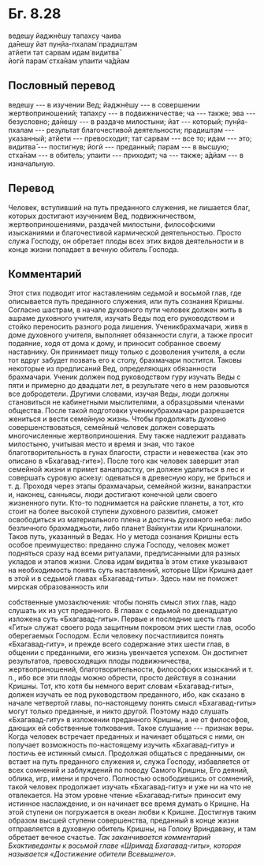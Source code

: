 # Бг. 8.28
ведешу йаджн̃ешу тапах̣су чаива<br/>
да̄нешу йат пун̣йа-пхалам̇ прадишт̣ам<br/>
атйети тат сарвам идам̇ видитва̄<br/>
йогӣ парам̇ стха̄нам упаити ча̄дйам
## Пословный перевод

ведешу --- в изучении Вед; йаджн̃ешу --- в совершении жертвоприношений;
тапах̣су --- в подвижничестве; ча --- также; эва --- безусловно; да̄нешу
--- в раздаче милостыни; йат --- который; пун̣йа-пхалам --- результат
благочестивой деятельности; прадишт̣ам --- указанный; атйети ---
превосходит; тат сарвам --- все то; идам --- это; видитва̄ --- постигнув;
йогӣ --- преданный; парам --- в высшую; стха̄нам --- в обитель; упаити
--- приходит; ча --- также; а̄дйам --- в изначальную.

## Перевод

Человек, вступивший на путь преданного служения, не лишается благ,
которых достигают изучением Вед, подвижничеством, жертвоприношениями,
раздачей милостыни, философскими изысканиями и благочестивой кармической
деятельностью. Просто служа Господу, он обретает плоды всех этих видов
деятельности и в конце жизни попадает в вечную обитель Господа.

## Комментарий

Этот стих подводит итог наставлениям седьмой и восьмой глав, где
описывается путь преданного служения, или путь сознания Кришны. Согласно
шастрам, в начале духовного пути человек должен жить в ашраме духовного
учителя, изучать Веды под его руководством и стойко переносить разного
рода лишения. Ученикбрахмачари, живя в доме духовного учителя, выполняет
обязанности слуги, а также просит подаяние, ходя от дома к дому, и
приносит собранное своему наставнику. Он принимает пищу только с
дозволения учителя, а если тот вдруг забудет позвать его к столу,
брахмачари постится. Таковы некоторые из предписаний Вед, определяющих
обязанности брахмачари. Ученик должен под руководством гуру изучать Веды
с пяти и примерно до двадцати лет, в результате чего в нем разовьются
все добродетели. Другими словами, изучая Веды, люди должны становиться
не кабинетными мыслителями, а образцовыми членами общества. После такой
подготовки ученикубрахмачари разрешается жениться и вести семейную
жизнь. Чтобы продолжать духовно совершенствоваться, семейный человек
должен совершать многочисленные жертвоприношения. Ему также надлежит
раздавать милостыню, учитывая место и время и зная, что такое
благотворительность в гунах благости, страсти и невежества (как это
описано в «Бхагавад-гите»). После того как человек завершит этап
семейной жизни и примет ванапрастху, он должен удалиться в лес и
совершать суровую аскезу: одеваться в древесную кору, не бриться и т. д.
Проходя через этапы брахмачарьи, семейной жизни, ванапрастхи и, наконец,
санньясы, люди достигают конечной цели своего жизненного пути. Кто-то
поднимается на райские планеты, а тот, кто стоит на более высокой
ступени духовного развития, сможет освободиться из материального плена и
достичь духовного неба: либо безличного брахмаджьоти, либо планет
Вайкунтхи или Кришналоки. Таков путь, указанный в Ведах. Но у метода
сознания Кришны есть особое преимущество: преданно служа Господу,
человек может подняться сразу над всеми ритуалами, предписанными для
разных укладов и этапов жизни. Слова идам̇ видитва̄ в этом стихе указывают
на необходимость понять суть наставлений, которые Шри Кришна дает в этой
и в седьмой главах «Бхагавад-гиты». Здесь нам не поможет мирская
образованность или

собственные умозаключения: чтобы понять смысл этих глав, надо слушать их
из уст преданного. В главах с седьмой по двенадцатую изложена суть
«Бхагавад-гиты». Первые и последние шесть глав «Гиты» служат своего рода
защитным покровом этих шести глав, особо оберегаемых Господом. Если
человеку посчастливится понять «Бхагавад-гиту», и прежде всего
содержание этих шести глав, в общении с преданными, его жизнь увенчается
успехом. Он достигнет результатов, превосходящих плоды подвижничества,
жертвоприношений, благотворительности, философских изысканий и т. п.,
ибо все эти плоды можно обрести, просто действуя в сознании Кришны. Тот,
кто хотя бы немного верит словам «Бхагавад-гиты», должен изучать ее под
руководством преданного, ибо, как сказано в начале четвертой главы,
по-настоящему понять смысл «Бхагавад-гиты» могут только преданные, и
никто другой. Поэтому надо слушать «Бхагавад-гиту» в изложении
преданного Кришны, а не от философов, дающих ей собственные толкования.
Такое слушание --- признак веры. Когда человек встречает преданных и
начинает общаться с ними, он получает возможность по-настоящему изучить
«Бхагавад-гиту» и постичь ее истинный смысл. Продолжая общаться с
преданными, он встает на путь преданного служения и, служа Господу,
избавляется от всех сомнений и заблуждений по поводу Самого Кришны, Его
деяний, облика, игр, имени и прочего. Полностью освободившись от
сомнений, такой человек продолжает изучать «Бхагавад-гиту» и уже ни на
что не отвлекается. На этом уровне чтение «Бхагавад-гиты» приносит ему
истинное наслаждение, и он начинает все время думать о Кришне. На этой
ступени он погружается в океан любви к Кришне. Достигнув таким образом
высшей ступени совершенства, преданный в конце жизни отправляется в
духовную обитель Кришны, на Голоку Вриндавану, и там обретает вечное
счастье. *Так заканчивается комментарий Бхактиведанты к восьмой главе
«Шримад Бхагавад-гиты», которая называется «Достижение обители
Всевышнего».*
